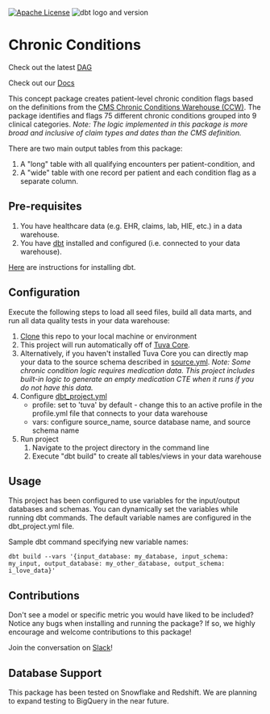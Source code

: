 [![Apache License](https://img.shields.io/badge/License-Apache%202.0-blue.svg)](https://opensource.org/licenses/Apache-2.0) ![dbt logo and version](https://img.shields.io/static/v1?logo=dbt&label=dbt-version&message=1.0.x&color=orange)

# Chronic Conditions

Check out the latest [DAG](https://tuva-health.github.io/chronic_conditions/#!/overview?g_v=1)

Check out our [Docs](http://thetuvaproject.com/)

This concept package creates patient-level chronic condition flags based on the definitions from the [CMS Chronic Conditions Warehouse (CCW)](https://www2.ccwdata.org/web/guest/condition-categories). The package identifies and flags 75 different chronic conditions grouped into 9 clinical categories. _Note: The logic implemented in this package is more broad and inclusive of claim types and dates than the CMS definition._

There are two main output tables from this package:
1) A "long" table with all qualifying encounters per patient-condition, and 
2) A "wide" table with one record per patient and each condition flag as a separate column.

## Pre-requisites
1. You have healthcare data (e.g. EHR, claims, lab, HIE, etc.) in a data warehouse.
2. You have [dbt](https://www.getdbt.com/) installed and configured (i.e. connected to your data warehouse).

[Here](https://docs.getdbt.com/dbt-cli/installation) are instructions for installing dbt.

## Configuration
Execute the following steps to load all seed files, build all data marts, and run all data quality tests in your data warehouse:

1. [Clone](https://docs.github.com/en/repositories/creating-and-managing-repositories/cloning-a-repository) this repo to your local machine or environment
2. This project will run automatically off of [Tuva Core](https://github.com/tuva-health/core).
3. Alternatively, if you haven't installed Tuva Core you can directly map your data to the source schema described in [source.yml](models/source.yml). _Note: Some chronic condition logic requires medication data. This project includes built-in logic to generate an empty medication CTE when it runs if you do not have this data._
4. Configure [dbt_project.yml](/dbt_project.yml)
    - profile: set to 'tuva' by default - change this to an active profile in the profile.yml file that connects to your data warehouse
    - vars: configure source_name, source database name, and source schema name
5. Run project
    1. Navigate to the project directory in the command line
    2. Execute "dbt build" to create all tables/views in your data warehouse

## Usage
This project has been configured to use variables for the input/output databases and schemas. You can dynamically set the variables while running dbt commands.  The default variable names are configured in the dbt_project.yml file.

Sample dbt command specifying new variable names:

```
dbt build --vars '{input_database: my_database, input_schema: my_input, output_database: my_other_database, output_schema: i_love_data}'
```

## Contributions
Don't see a model or specific metric you would have liked to be included? Notice any bugs when installing 
and running the package? If so, we highly encourage and welcome contributions to this package! 

Join the conversation on [Slack](https://tuvahealth.slack.com/ssb/redirect#/shared-invite/email)!

## Database Support
This package has been tested on Snowflake and Redshift.  We are planning to expand testing to BigQuery in the near future.
